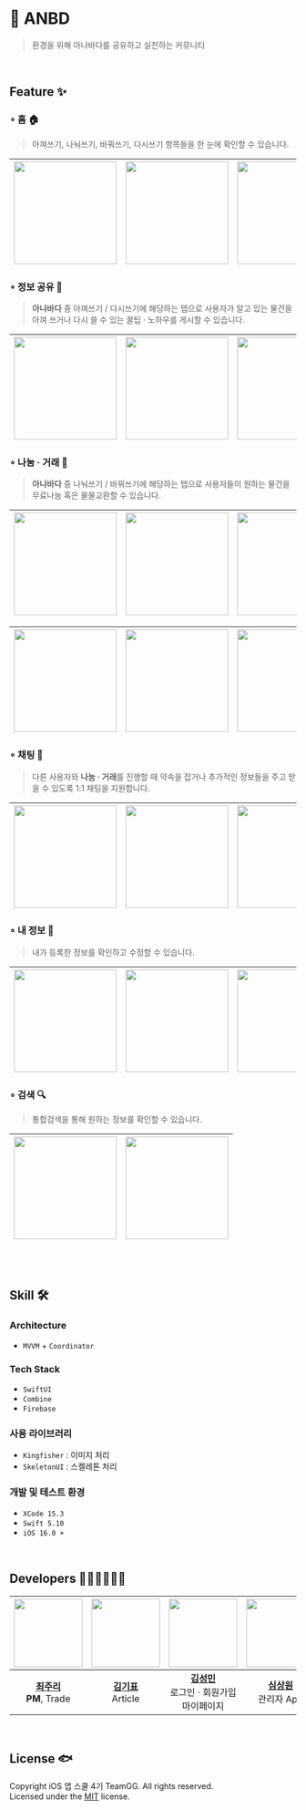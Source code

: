 # 🐳 ANBD
> 환경을 위해 아나바다를 공유하고 실천하는 커뮤니티
<br>

## Feature ✨
### ∘ 홈 🏠
> 아껴쓰기, 나눠쓰기, 바꿔쓰기, 다시쓰기 항목들을 한 눈에 확인할 수 있습니다.

| <img src="https://github.com/APP-iOS4/ANBD/assets/37467592/d274e3d2-a067-4c1d-9117-13d95ba01248" width="180"> | <img src="https://github.com/APP-iOS4/ANBD/assets/37467592/b3119673-f16f-42c0-b66b-197708335120" width="180"> | <img src="https://github.com/APP-iOS4/ANBD/assets/37467592/67104e96-7ee8-4ccb-b947-6cc6a471e7cd" width="180"> |
|--|--|--|


### ∘ 정보 공유 🌱
> **아나바다** 중 아껴쓰기 / 다시쓰기에 해당하는 탭으로 사용자가 알고 있는 물건을 아껴 쓰거나 다시 쓸 수 있는 꿀팁 · 노하우를 게시할 수 있습니다.

| <img src="https://github.com/APP-iOS4/ANBD/assets/37467592/1ae13738-74b9-49f9-afc1-21a3389c3506" width="180"> | <img src="https://github.com/APP-iOS4/ANBD/assets/37467592/2e9f4333-a65f-4dca-a8ac-9bb133d1b3ea" width="180"> | <img src="https://github.com/APP-iOS4/ANBD/assets/37467592/25182bb6-5a08-4dcd-a8da-0f40faf298ae" width="180"> | <img src="https://github.com/APP-iOS4/ANBD/assets/37467592/a7416f44-e72c-4a51-9420-a57799fba6f0" width="180"> |
|--|--|--|--|




### ∘ 나눔 · 거래 🤝
> **아나바다** 중 나눠쓰기 / 바꿔쓰기에 해당하는 탭으로 사용자들이 원하는 물건을 무료나눔 혹은 물물교환할 수 있습니다.

| <img src="https://github.com/APP-iOS4/ANBD/assets/37467592/ff773521-f5d9-44bf-a38f-b46264243df1" width="180"> | <img src="https://github.com/APP-iOS4/ANBD/assets/37467592/2e678454-8ee3-4d23-849f-a7c11527a33b" width="180"> | <img src="https://github.com/APP-iOS4/ANBD/assets/37467592/5b70c116-e63e-47c5-a218-adffac5b3cc5" width="180"> | <img src="https://github.com/APP-iOS4/ANBD/assets/37467592/ad052478-c0a7-4b59-967f-b9b2cbb827c0" width="180"> | 
|--|--|--|--|

| <img src="https://github.com/APP-iOS4/ANBD/assets/37467592/8c514cd4-c002-4d36-baa8-ed22f4ced94e" width="180"> | <img src="https://github.com/APP-iOS4/ANBD/assets/37467592/9172a73a-d4d8-45a8-b9a6-c89aef6a3b0c" width="180"> | <img src="https://github.com/APP-iOS4/ANBD/assets/37467592/dfbcff0c-542d-495e-8f18-24cc4fc65c41" width="180"> | 
|--|--|--|

### ∘ 채팅 💬
> 다른 사용자와 **나눔 · 거래**를 진행할 때 약속을 잡거나 추가적인 정보들을 주고 받을 수 있도록 1:1 채팅을 지원합니다.

| <img src="https://github.com/APP-iOS4/ANBD/assets/37467592/5b70c116-e63e-47c5-a218-adffac5b3cc5" width="180"> | <img src="https://github.com/APP-iOS4/ANBD/assets/37467592/ded19b18-a9dd-4116-bdc6-61196a9b9bf5" width="180"> | <img src="https://github.com/APP-iOS4/ANBD/assets/37467592/be61b153-f47b-4b6f-a9e5-6d45663749fd" width="180"> |
|--|--|--|


### ∘ 내 정보 👤
> 내가 등록한 정보를 확인하고 수정할 수 있습니다.

| <img src="https://github.com/APP-iOS4/ANBD/assets/37467592/622719a2-fbf4-4e81-b724-3b5c4e0b8acb" width="180"> | <img src="https://github.com/APP-iOS4/ANBD/assets/37467592/4683e3a8-5cd1-4a12-9c64-674e45302622" width="180"> | <img src="https://github.com/APP-iOS4/ANBD/assets/37467592/2477ce9b-2177-4274-be69-0d226af04124" width="180"> | <img src="https://github.com/APP-iOS4/ANBD/assets/37467592/61e1764e-cc6d-45a4-9b6e-c6628115b036" width="180"> | <img src="https://github.com/APP-iOS4/ANBD/assets/37467592/93b7dd5f-6b30-4ff6-a160-285b7824e41a" width="180"> | <img src="https://github.com/APP-iOS4/ANBD/assets/37467592/ea3d649a-0ba9-4f4e-bef7-8df92a6e192e" width="180"> |
|--|--|--|--|--|--|


### ∘ 검색 🔍
> 통합검색을 통해 원하는 정보를 확인할 수 있습니다. 

| <img src="https://github.com/APP-iOS4/ANBD/assets/37467592/7b84675d-e4ff-4f8d-83f8-525dbd3bbb6d" width="180"> | <img src="https://github.com/APP-iOS4/ANBD/assets/37467592/8f26cbf7-4abd-4a91-9f68-a0b9b3a4c51e" width="180"> |
|--|--|

<br>
<br>

## Skill 🛠️
### Architecture
* `MVVM` + `Coordinator`

### Tech Stack
* `SwiftUI`
* `Combine`
* `Firebase`

### 사용 라이브러리
* `Kingfisher` : 이미지 처리
* `SkeletonUI` : 스켈레톤 처리

### 개발 및 테스트 환경
* `XCode 15.3`
* `Swift 5.10`
* `iOS 16.0 +`


<br>

## Developers 👨🏻‍💻👩🏻‍💻

| <img src="https://avatars.githubusercontent.com/u/80569323?v=4" width="120"> | <img src="https://avatars.githubusercontent.com/u/103730885?v=4" width="120"> | <img src="https://avatars.githubusercontent.com/u/72730841?v=4" width="120"> | <img src="https://avatars.githubusercontent.com/u/100953349?v=4" width="120"> | <img src="https://avatars.githubusercontent.com/u/49361214?v=4" width="120"> | <img src="https://avatars.githubusercontent.com/u/90377826?v=4" width="120"> | <img src="https://avatars.githubusercontent.com/u/37467592?v=4" width="120"> |
|:--:|:--:|:--:|:--:|:--:|:--:|:--:|
|[**최주리**](https://github.com/juri123123) <br> **PM**, Trade |[**김기표**](https://github.com/rlvy0513) <br> Article|[**김성민**](https://github.com/marukim365) <br> 로그인 · 회원가입 <br> 마이페이지|[**심상원**](https://github.com/Upcircle2) <br> 관리자 App|[**유지호**](https://github.com/jihoooo97) <br> 모델|[**정운관**](https://github.com/UnGwan) <br> 모델, Chat|[**최정인**](https://github.com/choijungp) <br> Home, Chat|


<br>

## License 🐟 
Copyright iOS 앱 스쿨 4기 TeamGG. All rights reserved.     
Licensed under the [MIT](LICENSE) license.    
